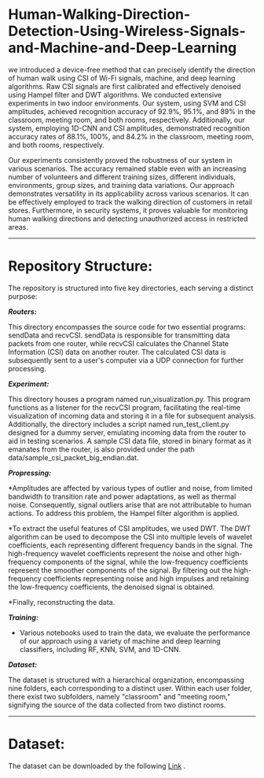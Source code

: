# Human-Walking-Direction-Detection-Using-Wireless-Signals-and-Machine-and-Deep-Learning
we introduced a device-free method that can precisely identify the direction of human walk using CSI of Wi-Fi signals, machine, and deep learning algorithms. Raw CSI signals are first calibrated and effectively denoised using Hampel filter and DWT algorithms.
We conducted extensive experiments in two indoor environments. Our system, using SVM and CSI amplitudes, achieved recognition accuracy of 92.9\%, 95.1\%, and 89\% in the classroom, meeting room, and both rooms, respectively. Additionally, our system, employing 1D-CNN and CSI amplitudes, demonstrated recognition accuracy rates of 88.1\%, 100\%, and 84.2\% in the classroom, meeting room, and both rooms, respectively.  

Our experiments consistently proved the robustness of our system in various scenarios. The accuracy remained stable even with an increasing number of volunteers and different training sizes, different individuals, environments, group sizes, and training data variations. Our approach demonstrates versatility in its applicability across various scenarios. It can be effectively employed to track the walking direction of customers in retail stores. Furthermore, in security systems, it proves valuable for monitoring human walking directions and detecting unauthorized access in restricted areas.

----------------------------------------------------------
# Repository Structure:

The repository is structured into five key directories, each serving a distinct purpose:

***Routers:***

This directory encompasses the source code for two essential programs: sendData and recvCSI.
sendData is responsible for transmitting data packets from one router, while recvCSI calculates the Channel State Information (CSI) data on another router.
The calculated CSI data is subsequently sent to a user's computer via a UDP connection for further processing.

***Experiment:***

This directory houses a program named run_visualization.py.
This program functions as a listener for the recvCSI program, facilitating the real-time visualization of incoming data and storing it in a file for subsequent analysis.
Additionally, the directory includes a script named run_test_client.py designed for a dummy server, emulating incoming data from the router to aid in testing scenarios.
A sample CSI data file, stored in binary format as it emanates from the router, is also provided under the path data/sample_csi_packet_big_endian.dat.

***Propressing:***

*Amplitudes are affected by various types of outlier and noise, from limited bandwidth to transition rate and power adaptations, as well as thermal noise. Consequently, signal outliers arise that are not attributable to human actions. To address this problem, the Hampel filter algorithm is applied.

*To extract the useful features of CSI amplitudes, we used DWT. The DWT algorithm can be used to decompose the CSI into multiple levels of wavelet coefficients, each representing different frequency bands in the signal. The high-frequency wavelet coefficients represent the noise and other high-frequency components of the signal, while the low-frequency coefficients represent the smoother components of the signal. By filtering out the high-frequency coefficients representing noise and high impulses and retaining the low-frequency coefficients, the denoised signal is obtained.  

*Finally, reconstructing the data.

***Training:***

* Various notebooks used to train the data, we evaluate the performance of our approach using a variety of machine and deep learning classifiers, including RF, KNN, SVM, and 1D-CNN.

***Dataset:***

The dataset is structured with a hierarchical organization, encompassing nine folders, each corresponding to a distinct user. Within each user folder, there exist two subfolders, namely "classroom" and "meeting room," signifying the source of the data collected from two distinct rooms.

--------------------------------------------------------------------------------------
# Dataset:

The dataset can be downloaded by the following [Link](https://doi.org/10.6084/m9.figshare.24718371.v1)
.


